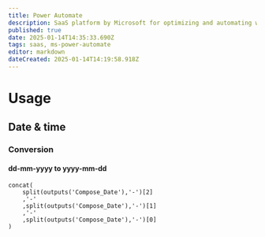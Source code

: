 ```yaml
---
title: Power Automate
description: SaaS platform by Microsoft for optimizing and automating workflows and business processes
published: true
date: 2025-01-14T14:35:33.690Z
tags: saas, ms-power-automate
editor: markdown
dateCreated: 2025-01-14T14:19:58.918Z
---
```


# Usage
## Date & time
### Conversion
#### dd-mm-yyyy to yyyy-mm-dd
```
concat(
	split(outputs('Compose_Date'),'-')[2]
	,'-'
	,split(outputs('Compose_Date'),'-')[1]
	,'-'
	,split(outputs('Compose_Date'),'-')[0]
)
```